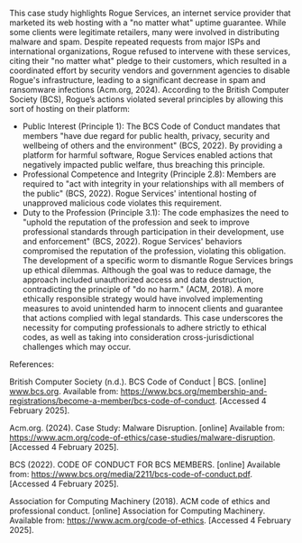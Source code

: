 This case study highlights Rogue Services, an internet service provider that marketed its web hosting with a "no matter what" uptime guarantee. While some clients were legitimate retailers, many were involved in distributing malware and spam. Despite repeated requests from major ISPs and international organizations, Rogue refused to intervene with these services, citing their "no matter what" pledge to their customers, which resulted in a coordinated effort by security vendors and government agencies to disable Rogue's infrastructure, leading to a significant decrease in spam and ransomware infections (Acm.org, 2024).
According to the British Computer Society (BCS), Rogue’s actions violated several principles by allowing this sort of hosting on their platform:

-	Public Interest (Principle 1): The BCS Code of Conduct mandates that members "have due regard for public health, privacy, security and wellbeing of others and the environment" (BCS, 2022). By providing a platform for harmful software, Rogue Services enabled actions that negatively impacted public welfare, thus breaching this principle.
-	Professional Competence and Integrity (Principle 2.8): Members are required to "act with integrity in your relationships with all members of the public" (BCS, 2022). Rogue Services' intentional hosting of unapproved malicious code violates this requirement.
-	Duty to the Profession (Principle 3.1): The code emphasizes the need to "uphold the reputation of the profession and seek to improve professional standards through participation in their development, use and enforcement" (BCS, 2022). Rogue Services' behaviors compromised the reputation of the profession, violating this obligation.
The development of a specific worm to dismantle Rogue Services brings up ethical dilemmas. Although the goal was to reduce damage, the approach included unauthorized access and data destruction, contradicting the principle of "do no harm." (ACM, 2018). A more ethically responsible strategy would have involved implementing measures to avoid unintended harm to innocent clients and guarantee that actions complied with legal standards. 
This case underscores the necessity for computing professionals to adhere strictly to ethical codes, as well as taking into consideration cross-jurisdictional challenges which may occur. 


References:

British Computer Society (n.d.). BCS Code of Conduct | BCS. [online] www.bcs.org. Available from: https://www.bcs.org/membership-and-registrations/become-a-member/bcs-code-of-conduct. [Accessed 4 February 2025].

Acm.org. (2024). Case Study: Malware Disruption. [online] Available from: https://www.acm.org/code-of-ethics/case-studies/malware-disruption. [Accessed 4 February 2025].

BCS (2022). CODE OF CONDUCT FOR BCS MEMBERS. [online] Available from: https://www.bcs.org/media/2211/bcs-code-of-conduct.pdf. [Accessed 4 February 2025]. 

Association for Computing Machinery (2018). ACM code of ethics and professional conduct. [online] Association for Computing Machinery. Available from: https://www.acm.org/code-of-ethics. [Accessed 4 February 2025].




